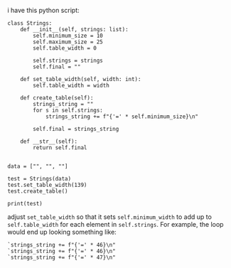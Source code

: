 i have this python script:

```
class Strings:
    def __init__(self, strings: list):
        self.minimum_size = 10
        self.maximum_size = 25
        self.table_width = 0

        self.strings = strings
        self.final = ""
    
    def set_table_width(self, width: int):
        self.table_width = width
    
    def create_table(self):
        strings_string = ""
        for s in self.strings:
            strings_string += f"{'=' * self.minimum_size}\n"
        
        self.final = strings_string
    
    def __str__(self):
        return self.final


data = ["", "", ""]

test = Strings(data)
test.set_table_width(139)
test.create_table()

print(test)
```

adjust `set_table_width` so that it sets `self.minimum_width` to add up to `self.table_width` for each element in `self.strings`. For example, the loop would end up looking something like:

```
`strings_string += f"{'=' * 46}\n"
`strings_string += f"{'=' * 46}\n"
`strings_string += f"{'=' * 47}\n"
```
